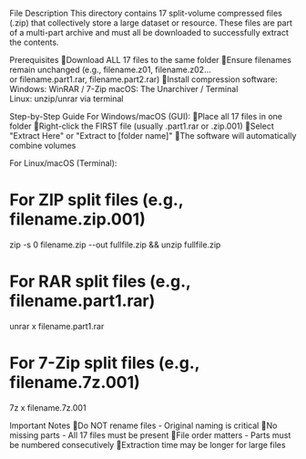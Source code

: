 File Description
This directory contains 17 split-volume compressed files (.zip) that collectively store a large dataset or resource. These files are part of a multi-part archive and must all be downloaded to successfully extract the contents.

Prerequisites
Download ALL 17 files to the same folder
Ensure filenames remain unchanged (e.g., filename.z01, filename.z02... or filename.part1.rar, filename.part2.rar)
Install compression software:
Windows: WinRAR / 7-Zip
macOS: The Unarchiver / Terminal
Linux: unzip/unrar via terminal

Step-by-Step Guide
For Windows/macOS (GUI):
Place all 17 files in one folder
Right-click the FIRST file (usually .part1.rar or .zip.001)
Select "Extract Here" or "Extract to [folder name]"
The software will automatically combine volumes

For Linux/macOS (Terminal):
# For ZIP split files (e.g., filename.zip.001)
zip -s 0 filename.zip --out fullfile.zip && unzip fullfile.zip
# For RAR split files (e.g., filename.part1.rar)
unrar x filename.part1.rar
# For 7-Zip split files (e.g., filename.7z.001)
7z x filename.7z.001

Important Notes
Do NOT rename files - Original naming is critical
No missing parts - All 17 files must be present
File order matters - Parts must be numbered consecutively
Extraction time may be longer for large files

